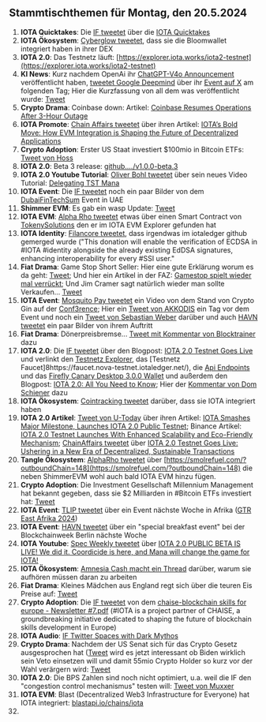## Stammtischthemen für Montag, den 20.5.2024

1. **IOTA Quicktakes**: Die [IF tweetet]() über die [IOTA Quicktakes]()
2. **IOTA Ökosystem**: [Cyberglow tweetet](https://x.com/Cyberglow_cgt/status/1790117267931369492), dass sie die Bloomwallet integriert haben in ihrer DEX
3. **IOTA 2.0**: Das Testnetz läuft: [https://explorer.iota.works/iota2-testnet](https://explorer.iota.works/iota2-testnet)
4. **KI News**: Kurz nachdem OpenAi ihr [ChatGPT-V4o Announcement](https://www.youtube.com/live/DQacCB9tDaw?si=0d3M7N7g6xnDokOO) veröffentlicht haben, [tweetet Google Deepmind](https://x.com/GoogleDeepMind/status/1790137148160823698) über ihr [Event auf X](https://twitter.com/i/events/1785358066470240256) am folgenden Tag; Hier die Kurzfassung von all dem was veröffentlicht wurde: [Tweet](https://x.com/Google/status/1790555395041472948)
5. **Crypto Drama**: Coinbase down: Artikel: [Coinbase Resumes Operations After 3-Hour Outage](https://www.coindesk.com/business/2024/05/14/coinbase-reports-system-wide-outage/?utm_term=organic&utm_campaign=coindesk_main&utm_content=editorial&utm_source=twitter&utm_medium=social)
6. **IOTA Promote**: [Chain Affairs tweetet](https://x.com/ChainAffairs/status/1790289098881564689) über ihren Artikel: [IOTA’s Bold Move: How EVM Integration is Shaping the Future of Decentralized Applications](https://chainaffairs.com/iotas-bold-move-how-evm-integration-is-shaping-the-future-of-decentralized-applications/#)
7. **Crypto Adoption**: Erster US Staat investiert $100mio in Bitcoin ETFs: [Tweet von Hoss](https://x.com/hoss_crypto/status/1790396548687237585)
8. **IOTA 2.0**: Beta 3 release: [github..../v1.0.0-beta.3](https://github.com/iotaledger/iota-core/releases/tag/v1.0.0-beta.3)
9. **IOTA 2.0 Youtube Tutorial**: [Oliver Bohl tweetet](https://x.com/bohl_oliver/status/1790443209652314505) über sein neues Video Tutorial: [Delegating TST Mana](https://youtu.be/uJmDrte2U-I?si=xfvJ3OffUF5ZB5Mw)
10. **IOTA Event**: Die [IF tweetet](https://x.com/iota/status/1790411767731908796) noch ein paar Bilder von dem [DubaiFinTechSum](https://twitter.com/DubaiFinTechSum) Event in UAE
11. **Shimmer EVM**: Es gab ein wasp Update: [Tweet](https://x.com/Vrom14286662/status/1790351378243526755)
12. **IOTA EVM**: [Alpha Rho tweetet](https://x.com/0xAlphaRho/status/1790076773574590564) etwas über einen Smart Contract von [TokenySolutions](https://twitter.com/TokenySolutions) den er im IOTA EVM Explorer gefunden hat
13. **IOTA Identity**: [Filancore tweetet](https://x.com/FilancoreGmbH/status/1790286525990637983), dass irgendwas im iotaledger github gemerged wurde ("This donation will enable the verification of ECDSA in #IOTA #identity alongside the already existing EdDSA signatures, enhancing interoperability for every #SSI user."
14. **Fiat Drama**: Game Stop Short Seller: Hier eine gute Erklärung worum es da geht: [Tweet](https://x.com/Cancelcloco/status/1790524969623175629); Und hier ein Artikel in der FAZ: [Gamestop spielt wieder mal verrückt](https://www.faz.net/aktuell/finanzen/gamestop-aktie-spielt-wieder-mal-verrueckt-was-ist-da-los-19718665.html); Und Jim Cramer sagt natürlich wieder man sollte Verkaufen... [Tweet](https://x.com/itswooch/status/1790576283824336906)
15. **IOTA Event**: [Mosquito Pay tweetet](https://x.com/MosquitoPay/status/1790633959958724971) ein Video von dem Stand von Crypto Gin auf der [Conf3rence](https://twitter.com/conf3rence); Hier ein [Tweet von AKKODIS](https://x.com/akkodis_global/status/1790417728043360592) ein Tag vor dem Event und noch ein [Tweet von Sebastian Weber](https://x.com/Sebasti65365174/status/1790999587605328005) darüber und auch [HAVN tweetet](https://x.com/HAVN_network/status/1790994372424548378) ein paar Bilder von ihrem Auftritt
16. **Fiat Drama**: Dönerpreisbremse... [Tweet mit Kommentar von Blocktrainer](https://x.com/Block_Fanpage21/status/1790399809787940910) dazu
17. **IOTA 2.0**: Die [IF tweetet](https://x.com/iota/status/1790728850269245508) über den Blogpost: [IOTA 2.0 Testnet Goes Live](https://blog.iota.org/iota-2-0-testnet-goes-live/) und verlinkt den [Testnetz Explorer](https://explorer.iota.org/iota2-testnet), das [Testnetz Faucet]8https://faucet.nova-testnet.iotaledger.net/), die [Api Endpoints](https://wiki.iota.org/build/networks-endpoints/#iota-20-testnet) und das [Firefly Canary Desktop 3.0.0 Wallet](https://github.com/iotaledger/firefly/releases/tag/desktop-canary-3.0.0) und außerdem den Blogpost: [IOTA 2.0: All You Need to Know](https://blog.iota.org/iota-2-0-all-you-need-to-know/); Hier der [Kommentar von Dom Schiener](https://x.com/DomSchiener/status/1790743940603208175) dazu
18. **IOTA Ökosystem**: [Cointracking tweetet](https://x.com/Coin_Tracking/status/1790774149847400757) darüber, dass sie IOTA integriert haben
19. **IOTA 2.0 Artikel**: [Tweet von U-Today](https://x.com/Utoday_en/status/1790761345614311628) über ihren Artikel: [IOTA Smashes Major Milestone, Launches IOTA 2.0 Public Testnet](https://u.today/iota-smashes-major-milestone-launches-iota-20-public-testnet); Binance Artikel: [IOTA 2.0 Testnet Launches With Enhanced Scalability and Eco-Friendly Mechanism](https://www.binance.com/en-BH/square/post/2024-05-15-iota-2-0-testnet-launches-with-enhanced-scalability-and-eco-friendly-mechanism-8134157125306); [ChainAffairs tweetet](https://x.com/ChainAffairs/status/1790763076586791000) über [IOTA 2.0 Testnet Goes Live: Ushering in a New Era of Decentralized, Sustainable Transactions](https://chainaffairs.com/iota-2-0-testnet-goes-live-ushering-in-a-new-era-of-decentralized-sustainable-transactions/)
20. **Tangle Ökosystem**: [AlphaRho tweetet](https://x.com/0xAlphaRho/status/1790717467167265136) über [https://smolrefuel.com/?outboundChain=148](https://smolrefuel.com/?outboundChain=148) die neben ShimmerEVM wohl auch bald IOTA EVM hinzu fügen.
21. **Crypto Adoption**: Die Investment Gesellschaft Millennium Management hat bekannt gegeben, dass sie $2 Milliarden in #Bitcoin ETFs investiert hat: [Tweet](https://x.com/FurkanCCTV/status/1790868605170524671)
22. **IOTA Event**: [TLIP tweetet](https://x.com/TLIP_io/status/1791048402882441347) über ein Event nächste Woche in Afrika ([GTR East Afrika 2024](https://www.gtreview.com/events/africa/gtr-east-africa-2024-nairobi/))
23. **IOTA Event**: [HAVN tweetet](https://x.com/HAVN_network/status/1791046358121484290) über ein "special breakfast event" bei der Blockchainweek Berlin nächste Woche
24. **IOTA Youtube**: [Spec Weekly tweetet](https://x.com/SpecWeekly/status/1791061328658084294) über [IOTA 2.0 PUBLIC BETA IS LIVE! We did it. Coordicide is here, and Mana will change the game for IOTA!](https://www.youtube.com/watch?v=22kdaF2qbeM)
25. **IOTA Ökosystem**: [Amnesia Cash macht ein Thread](https://x.com/amnesia_cash/status/1791055445521567954) darüber, warum sie aufhören müssen daran zu arbeiten
26. **Fiat Drama**: Kleines Mädchen aus England regt sich über die teuren Eis Preise auf: [Tweet](https://x.com/BGatesIsaPyscho/status/1791005735855226975)
27. **Crypto Adoption**: Die [IF tweetet](https://x.com/iota/status/1791015737105973438) von dem [chaise-blockchain skills for europe - Newsletter #7.pdf](https://chaise-blockchainskills.eu/wp-content/uploads/2024/05/CHAISE-newsletter-7.pdf) (#IOTA is a project partner of CHAISE, a groundbreaking initiative dedicated to shaping the future of blockchain skills development in Europe)
28. **IOTA Audio**: [IF Twitter Spaces with Dark Mythos](https://x.com/iota/status/1791166269095354743)
29. **Crypto Drama**: Nachdem der US Senat sich für das Crypto Gesetz ausgesprochen hat ([Tweet](https://x.com/saylor/status/1791150877891252260) wird es jetzt interessant ob Biden wirklich sein Veto einsetzen will und damit 55mio Crypto Holder so kurz vor der Wahl verärgern wird: [Tweet](https://x.com/markjeffrey/status/1791166376423682179)
30. **IOTA 2.0**: Die BPS Zahlen sind noch nicht optimiert, u.a. weil die IF den "congestion control mechanismus" testen will: [Tweet von Muxxer](https://x.com/OTTI28518618/status/1791345825538244925)
31. **IOTA EVM**: Blast (Decentralized Web3 Infrastructure for Everyone) hat IOTA integriert: [blastapi.io/chains/iota](https://blastapi.io/chains/iota)
32. 
